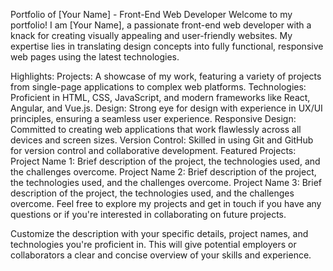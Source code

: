 Portfolio of [Your Name] - Front-End Web Developer
Welcome to my portfolio! I am [Your Name], a passionate front-end web developer with a knack for creating visually appealing and user-friendly websites. My expertise lies in translating design concepts into fully functional, responsive web pages using the latest technologies.

Highlights:
Projects: A showcase of my work, featuring a variety of projects from single-page applications to complex web platforms.
Technologies: Proficient in HTML, CSS, JavaScript, and modern frameworks like React, Angular, and Vue.js.
Design: Strong eye for design with experience in UX/UI principles, ensuring a seamless user experience.
Responsive Design: Committed to creating web applications that work flawlessly across all devices and screen sizes.
Version Control: Skilled in using Git and GitHub for version control and collaborative development.
Featured Projects:
Project Name 1: Brief description of the project, the technologies used, and the challenges overcome.
Project Name 2: Brief description of the project, the technologies used, and the challenges overcome.
Project Name 3: Brief description of the project, the technologies used, and the challenges overcome.
Feel free to explore my projects and get in touch if you have any questions or if you're interested in collaborating on future projects.

Customize the description with your specific details, project names, and technologies you're proficient in. This will give potential employers or collaborators a clear and concise overview of your skills and experience.

